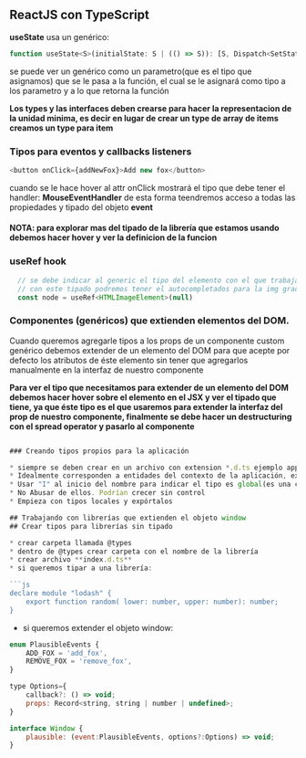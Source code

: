 ## ReactJS con TypeScript

**useState** usa un genérico:

```js
function useState<S>(initialState: S | (() => S)): [S, Dispatch<SetStateAction<S>>];
```

se puede ver un genérico como un parametro(que es el tipo que asignamos) que se le pasa
a la función, el cual se le asignará como tipo a los parametro y a lo que retorna la función

**Los types y las interfaces deben crearse para hacer la representacion de la unidad minima, es decir en lugar de crear un type de array de items creamos un type para item**

### Tipos para eventos y callbacks listeners

```js
<button onClick={addNewFox}>Add new fox</button>
```

cuando se le hace hover al attr onClick mostrará el tipo que debe tener el handler:
**MouseEventHandler<HTMLButtonElement>**
de esta forma teendremos acceso a todas las propiedades y tipado del objeto **event**

#### NOTA: para explorar mas del tipado de la librería que estamos usando debemos hacer hover y ver la definicion de la funcion

### useRef hook

```js
  // se debe indicar al generic el tipo del elemento con el que trabajaremos e iniclizarlo
  // con este tipado podremos tener el autocompletados para la img gracias a TS
  const node = useRef<HTMLImageElement>(null)
```

### Componentes (genéricos) que extienden elementos del DOM.
Cuando queremos agregarle tipos a los props de un componente custom genérico debemos extender de un elemento del DOM para que acepte por defecto los atributos de éste elemento sin tener que agregarlos manualmente en la interfaz de nuestro componente

**Para ver el tipo que necesitamos para extender de un elemento del DOM debemos hacer hover sobre el elemento en el JSX y ver el tipado que tiene, ya que éste tipo es el que usaremos para extender la interfaz del prop de nuestro componente, finalmente se debe hacer un destructuring con el spread operator y pasarlo al componente**

```js

### Creando tipos propios para la aplicación

* siempre se deben crear en un archivo con extension *.d.ts ejemplo app.d.ts
* Idealmente corresponden a entidades del contexto de la aplicación, ex: Usuario, Producto
* Usar "I" al inicio del nombre para indicar el tipo es global(es una convención)
* No Abusar de ellos. Podrían crecer sin control
* Empieza con tipos locales y expórtalos

## Trabajando con librerías que extienden el objeto window
## Crear tipos para librerías sin tipado

* crear carpeta llamada @types
* dentro de @types crear carpeta con el nombre de la librería
* crear archivo **index.d.ts**
* si queremos tipar a una librería:

```js
declare module "lodash" {
    export function random( lower: number, upper: number): number;
}
```
* si queremos extender el objeto window:

```js
enum PlausibleEvents {
    ADD_FOX = 'add_fox',
    REMOVE_FOX = 'remove_fox',
}

type Options={
    callback?: () => void;
    props: Record<string, string | number | undefined>;
}

interface Window {
    plausible: (event:PlausibleEvents, options?:Options) => void;
}
```